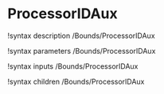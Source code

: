 <!-- MOOSE Documentation Stub: Remove this when content is added. -->

# ProcessorIDAux
!syntax description /Bounds/ProcessorIDAux

!syntax parameters /Bounds/ProcessorIDAux

!syntax inputs /Bounds/ProcessorIDAux

!syntax children /Bounds/ProcessorIDAux
